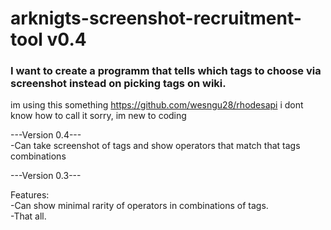 # arknigts-screenshot-recruitment-tool v0.4
### I want to create a programm that tells which tags to choose via screenshot instead on picking tags on wiki.
im using this something https://github.com/wesngu28/rhodesapi i dont know how to call it sorry, im new to coding

---Version 0.4---  
-Can take screenshot of tags and show operators that match that tags combinations
  
 
---Version 0.3---

Features:  
-Can show minimal rarity of operators in combinations of tags.  
-That all.  
 
